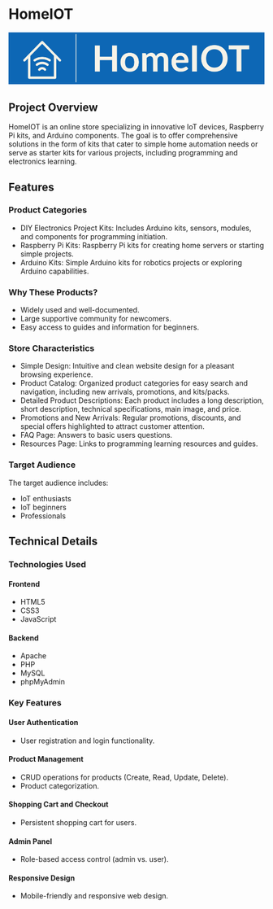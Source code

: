 # HomeIOT

![Logo](./img/HomeIOT-logos-cropped.jpeg)

## Project Overview

HomeIOT is an online store specializing in innovative IoT devices, Raspberry Pi kits, and Arduino components. The goal is to offer comprehensive solutions in the form of kits that cater to simple home automation needs or serve as starter kits for various projects, including programming and electronics learning.

## Features

### Product Categories

- DIY Electronics Project Kits: Includes Arduino kits, sensors, modules, and components for programming initiation.
- Raspberry Pi Kits: Raspberry Pi kits for creating home servers or starting simple projects.
- Arduino Kits: Simple Arduino kits for robotics projects or exploring Arduino capabilities.

### Why These Products?

- Widely used and well-documented.
- Large supportive community for newcomers.
- Easy access to guides and information for beginners.

### Store Characteristics

- Simple Design: Intuitive and clean website design for a pleasant browsing experience.
- Product Catalog: Organized product categories for easy search and navigation, including new arrivals, promotions, and kits/packs.
- Detailed Product Descriptions: Each product includes a long description, short description, technical specifications, main image, and price.
- Promotions and New Arrivals: Regular promotions, discounts, and special offers highlighted to attract customer attention.
- FAQ Page: Answers to basic users questions.
- Resources Page: Links to programming learning resources and guides.

### Target Audience

The target audience includes:

- IoT enthusiasts
- IoT beginners
- Professionals

## Technical Details

### Technologies Used

#### Frontend

- HTML5
- CSS3
- JavaScript

#### Backend

- Apache
- PHP
- MySQL
- phpMyAdmin

### Key Features

#### User Authentication

- User registration and login functionality.

#### Product Management

- CRUD operations for products (Create, Read, Update, Delete).
- Product categorization.

#### Shopping Cart and Checkout

- Persistent shopping cart for users.

#### Admin Panel

- Role-based access control (admin vs. user).

#### Responsive Design

- Mobile-friendly and responsive web design.

